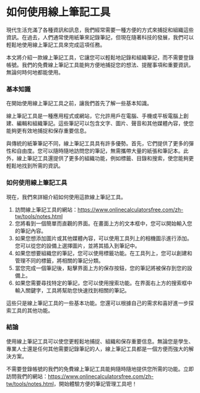 如何使用線上筆記工具
==========

現代生活充滿了各種資訊和訊息，我們經常需要一種方便的方式來捕捉和組織這些資訊。在過去，人們通常使用紙筆來記錄筆記，但現在隨著科技的發展，我們可以輕鬆地使用線上筆記工具來完成這項任務。

本文將介紹一款線上筆記工具，它讓您可以輕鬆地記錄和組織筆記，而不需要登錄帳號。我們的免費線上筆記工具能夠方便地捕捉您的想法、提醒事項和重要資訊，無論何時何地都能使用。

### 基本知識

在開始使用線上筆記工具之前，讓我們首先了解一些基本知識。

線上筆記工具是一種應用程式或網站，它允許用戶在電腦、手機或平板電腦上創建、編輯和組織筆記。這些筆記可以包含文字、圖片、聲音和其他媒體內容，使您能夠更有效地捕捉和保存重要信息。

與傳統的紙筆筆記不同，線上筆記工具具有許多優勢。首先，它們提供了更多的彈性和自由度。您可以隨時隨地訪問您的筆記，無需攜帶大量的紙張和筆記本。此外，線上筆記工具還提供了更多的組織功能，例如標籤、目錄和搜索，使您能夠更輕鬆地找到所需的資訊。

### 如何使用線上筆記工具

現在，我們來詳細介紹如何使用這款線上筆記工具。

1. 訪問線上筆記工具的網站：<https://www.onlinecalculatorsfree.com/zh-tw/tools/notes.html>
2. 您將看到一個簡單而直觀的界面。在畫面上方的文本框中，您可以開始輸入您的筆記內容。
3. 如果您想添加圖片或其他媒體內容，可以使用工具列上的相機圖示進行添加。您可以從您的設備上選擇圖片，並將其插入到筆記中。
4. 如果您想要組織您的筆記，您可以使用標籤功能。在工具列上，您可以創建和管理不同的標籤，將相關的筆記分類。
5. 當您完成一個筆記後，點擊界面上方的保存按鈕，您的筆記將被保存到您的設備上。
6. 如果您需要尋找特定的筆記，您可以使用搜索功能。在界面右上方的搜索框中輸入關鍵字，工具將幫助您快速找到相關的筆記。

這些只是線上筆記工具的一些基本功能。您還可以根據自己的需求和喜好進一步探索工具的其他功能。

### 結論

使用線上筆記工具可以使您更輕鬆地捕捉、組織和保存重要信息。無論您是學生、專業人士還是任何其他需要記錄筆記的人，線上筆記工具都是一個方便而強大的解決方案。

不需要登錄帳號的我們的免費線上筆記工具能夠隨時隨地提供您所需的功能。立即訪問我們的網站：<https://www.onlinecalculatorsfree.com/zh-tw/tools/notes.html>，開始體驗方便的筆記管理工具吧！